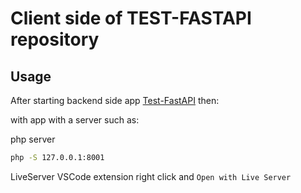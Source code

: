 # Client side of TEST-FASTAPI repository

## Usage

After starting backend side app [Test-FastAPI](https://github.com/meschac38700/Test-FastAPI) then:

with app with a server such as:

php server

```bash
php -S 127.0.0.1:8001
```

LiveServer VSCode extension
right click and `Open with Live Server`
